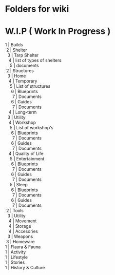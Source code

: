 # Folders for wiki
# W.I.P ( Work In Progress )

1 | Builds<br>
  &nbsp;2 | Shelter<br>
    &nbsp;&nbsp;3 | Tarp Shelter<br>
      &nbsp;&nbsp;&nbsp;4 | list of types of shelters<br>
        &nbsp;&nbsp;&nbsp;&nbsp;5 | documents<br>
    &nbsp;2 | Structures<br>
      &nbsp;&nbsp;3 | Home<br>
      &nbsp;&nbsp;&nbsp;4 | Temporary<br>
      &nbsp;&nbsp;&nbsp;&nbsp;5 | List of structures<br>
      &nbsp;&nbsp;&nbsp;&nbsp;&nbsp;6 | Blueprints<br>
      &nbsp;&nbsp;&nbsp;&nbsp;&nbsp;&nbsp;7 | Documents<br>
      &nbsp;&nbsp;&nbsp;&nbsp;&nbsp;6 | Guides<br>
      &nbsp;&nbsp;&nbsp;&nbsp;&nbsp;&nbsp;7 | Documents<br>
      &nbsp;&nbsp;&nbsp;4 | Long-term<br>
      &nbsp;&nbsp;3 | Utility<br>
      &nbsp;&nbsp;&nbsp;4 | Workshop<br>
      &nbsp;&nbsp;&nbsp;&nbsp;5 | List of workshop's<br>
      &nbsp;&nbsp;&nbsp;&nbsp;&nbsp;6 | Blueprints<br>
      &nbsp;&nbsp;&nbsp;&nbsp;&nbsp;&nbsp;7 | Documents<br>
      &nbsp;&nbsp;&nbsp;&nbsp;&nbsp;6 | Guides<br>
      &nbsp;&nbsp;&nbsp;&nbsp;&nbsp;&nbsp;7 | Documents<br>
      &nbsp;&nbsp;&nbsp;4 | Quality of Life<br>
      &nbsp;&nbsp;&nbsp;&nbsp;5 | Entertainment<br>
      &nbsp;&nbsp;&nbsp;&nbsp;&nbsp;6 | Blueprints<br>
      &nbsp;&nbsp;&nbsp;&nbsp;&nbsp;&nbsp;7 | Documents<br>
      &nbsp;&nbsp;&nbsp;&nbsp;&nbsp;6 | Guides<br>
      &nbsp;&nbsp;&nbsp;&nbsp;&nbsp;&nbsp;7 | Documents<br>
      &nbsp;&nbsp;&nbsp;&nbsp;5 | Sleep<br>
      &nbsp;&nbsp;&nbsp;&nbsp;&nbsp;6 | Blueprints<br>
      &nbsp;&nbsp;&nbsp;&nbsp;&nbsp;&nbsp;7 | Documents<br>
      &nbsp;&nbsp;&nbsp;&nbsp;&nbsp;6 | Guides<br>
      &nbsp;&nbsp;&nbsp;&nbsp;&nbsp;&nbsp;7 | Documents<br>
  &nbsp;2 | Tools<br>
  &nbsp;&nbsp;3 | Utility<br>
  &nbsp;&nbsp;&nbsp;4 | Movement<br>
  &nbsp;&nbsp;&nbsp;4 | Storage<br>
  &nbsp;&nbsp;&nbsp;4 | Accesories<br>
  &nbsp;&nbsp;3 | Weapons<br>
  &nbsp;3 | Homeware<br>
1 | Flaura & Fauna<br>
1 | Activity<br>
1 | Lifestyle<br>
1 | Stories<br>
1 | History & Culture<br>
